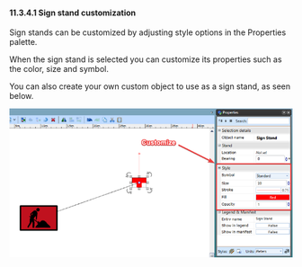 #### 11.3.4.1 Sign stand customization

Sign stands can be customized by adjusting style options in the Properties palette.

When the sign stand is selected you can customize its properties such as the color, size and symbol. 

You can also create your own custom object to use as a sign stand, as seen below.

![customized sign stand](./assets/Customize_sign_stand.png)
